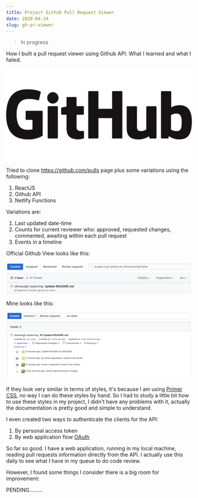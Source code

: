 ```yaml
---
title: Project Github Pull Request Viewer
date: 2020-04-24
slug: gh-pr-viewer
---
```


> In progress

How I built a pull request viewer using Github API. What I learned and what I failed.

<!--truncate-->

![Post pic](../images/github.png)

Tried to clone https://github.com/pulls page plus some variations using the following:

1. ReactJS
2. Github API
3. Netlify Functions

Variations are:

1. Last updated date-time
2. Counts for current reviewer who: approved, requested changes, commented, awaiting within each pull request
3. Events in a timeline

Official Github View looks like this:

![Github view](../images/gh-pr-viewer-1.png)

Mine looks like this:

![My view](../images/gh-pr-viewer-2.png)

If they look very similar in terms of styles, it's because I am using [Primer CSS](https://primer.style/css/), no way I can do these styles by hand. So I had to study a little bit how to use these styles in my project, I didn't have any problems with it, actually the documentation is pretty good and simple to understand.

I even created two ways to authenticate the clients for the API:

1. By personal access token
2. By web application flow [OAuth](https://developer.github.com/apps/building-oauth-apps/authorizing-oauth-apps/#web-application-flow)

So far so good. I have a web application, running in my local machine, reading pull requests information directly from the API. I actually use this daily to see what I have in my queue to do code review.

However, I found some things I consider there is a big room for improvement:

PENDING.........
